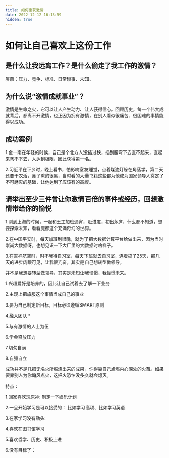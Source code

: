 ```yaml
---
title: 如何重获激情
date: 2022-12-12 16:13:59
hidden: true
---
```




# 如何让自己喜欢上这份工作



## 是什么让我远离工作？是什么偷走了我工作的激情？

屏蔽：压力、竞争、标准、日常琐事、未知、



## 为什么说“激情成就事业”？

激情是生命之火，它可以让人产生动力、让人获得信心。回顾历史，每一个伟大成就背后，都离不开激情，也正因为拥有激情，在别人看似很痛苦、很困难的事情能得以成功。



## 成功案例

1.金一南在年轻的时候，自己是个北方人没插过秧，插到腰弯下去直不起来，直起来弯不下去，人达到极限，因此获得第一名。

2.习近平在下乡时，晚上看书，怕影响室友睡觉，点着煤油灯躲在角落学，第二天还要干农活，鼻子熏的很黑，当时看的大量书籍这些都为他成为国家领导人奠定了不可磨灭的基础，让他达到了应该有的高度。



## 请举出至少三件曾让你激情百倍的事件或经历，回想激情带给你的愉悦

1.刚到上海的时候，一起和王工加班通宵，赶进度，初出茅庐，什么都不知道，想要探索未知，看看魔都这个充满奇幻的世界。

2.在中国平安时，每天加班到很晚，就为了把大数据计算平台给做出来，因为当时崇尚大数据呀，也想见识一下大厂里的大数据时啥样子。

3.在吉祥航空时，时不我待自习室，每天下班就去自习室，连着搞了25天，那几天的进步肉眼可见，让我很亢奋，其实是自己想转型做领导。

并不是我想要转型做领导，其实是未知让我憧憬，我憧憬未来。















1.兴趣爱好是培养的，因此让自己试着去了解一下业务

2.主观上把旅服这个事情当成自己的事业

3.要为自己制定新目标，目标必须遵循SMART原则

4.融入团队 *

5.与有激情的人士为伍

6.学会释放压力

7.切勿自满

8.自强自立



成功并不是几把无名火所燃烧出来的成果，你得靠自己点燃内心深处的火苗。如果要靠别人为你煽风点火，这把火恐怕没多久就会熄灭。



特点：

1.回家喜欢玩原神: 制定一下娱乐计划

2.一旦开始学习是可以接受的： 比如学习高项、比如学习英语

3.在家学习没有劲头:

4.喜欢在图书馆学习

5.喜欢哲学、历史、积极上进

6.没有目标了：
